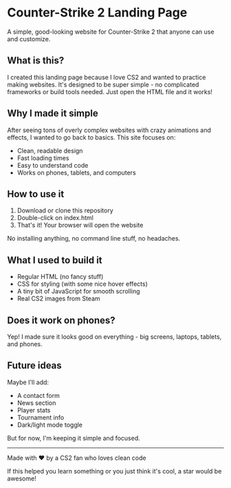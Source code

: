 # Counter-Strike 2 Landing Page

A simple, good-looking website for Counter-Strike 2 that anyone can use and customize.

## What is this?

I created this landing page because I love CS2 and wanted to practice making websites. It's designed to be super simple - no complicated frameworks or build tools needed. Just open the HTML file and it works!

## Why I made it simple

After seeing tons of overly complex websites with crazy animations and effects, I wanted to go back to basics. This site focuses on:
- Clean, readable design
- Fast loading times
- Easy to understand code
- Works on phones, tablets, and computers

## How to use it

1. Download or clone this repository
2. Double-click on index.html 
3. That's it! Your browser will open the website

No installing anything, no command line stuff, no headaches.

## What I used to build it

- Regular HTML (no fancy stuff)
- CSS for styling (with some nice hover effects)
- A tiny bit of JavaScript for smooth scrolling
- Real CS2 images from Steam

## Does it work on phones?

Yep! I made sure it looks good on everything - big screens, laptops, tablets, and phones.

## Future ideas

Maybe I'll add:
- A contact form
- News section
- Player stats
- Tournament info
- Dark/light mode toggle

But for now, I'm keeping it simple and focused.

---

Made with ❤ by a CS2 fan who loves clean code

If this helped you learn something or you just think it's cool, a star would be awesome!

